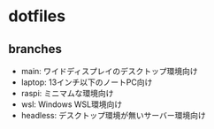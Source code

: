 # dotfiles

## branches

- main: ワイドディスプレイのデスクトップ環境向け
- laptop: 13インチ以下のノートPC向け
- raspi: ミニマムな環境向け
- wsl: Windows WSL環境向け
- headless: デスクトップ環境が無いサーバー環境向け
